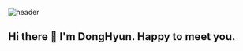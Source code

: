 ![header](https://capsule-render.vercel.app/api?type=waving&color=auto&height=200&section=header&text=Welcome%20&nbsp;to&nbsp;my&nbsp;git!&nbsp;🙌🏻&fontSize=50&animation=twinkling)


<h2>Hi there 👋 I'm DongHyun. Happy to meet you.</h2>
